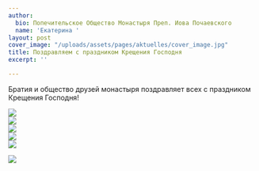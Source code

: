 ```yaml
---
author:
  bio: Попечительское Общество Монастыря Преп. Иова Почаевского
  name: 'Екатерина '
layout: post
cover_image: "/uploads/assets/pages/aktuelles/cover_image.jpg"
title: Поздравляем с праздником Крещения Господня
excerpt: ''

---
```

Братия и общество друзей монастыря поздравляет всех с праздником Крещения Господня!

  
![](https://res.cloudinary.com/hiobmon/image/upload/v1611209491/media/2021/D1A67F2A-EC77-40B0-85E1-BF0BB93ECEEE_x8x42w.jpg)  
![](https://res.cloudinary.com/hiobmon/image/upload/v1611209547/media/2021/100529B1-C95B-476F-ABFF-BF937FF99567_pukw6x.jpg)  
![](https://res.cloudinary.com/hiobmon/image/upload/v1611209615/media/2021/E3719C83-FAC8-4BDD-9DAC-3F32988FAFB7_lszw7z.jpg)  
![](https://res.cloudinary.com/hiobmon/image/upload/v1611209567/media/2021/49EBDBB3-A564-430E-85C6-8BFF7CB1A4F4_i54vd3.jpg)  
![](https://res.cloudinary.com/hiobmon/image/upload/v1611209582/media/2021/1A388D36-D8C1-47E7-BF30-850479D50F11_gbvtok.jpg)  
  
![](https://res.cloudinary.com/hiobmon/image/upload/v1611209595/media/2021/80B209AD-1718-4117-BF10-A50E0180C900_nybofn.jpg)